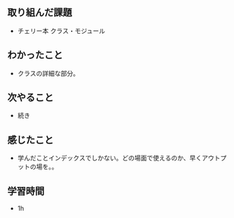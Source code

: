 ## 取り組んだ課題
- チェリー本 クラス・モジュール

## わかったこと
- クラスの詳細な部分。

## 次やること
- 続き

## 感じたこと
- 学んだことインデックスでしかない。どの場面で使えるのか、早くアウトプットの場を。。

## 学習時間
- 1h

